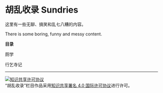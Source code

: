 # 胡乱收录 Sundries

这里有一些无聊、搞笑和乱七八糟的内容。

There is some boring, funny and messy content.

**目录**

厕学

行乞寺记

---

<a rel="license" href="http://creativecommons.org/licenses/by/4.0/"><img alt="知识共享许可协议" style="border-width:0" src="https://i.creativecommons.org/l/by/4.0/88x31.png" /></a><br />“胡乱收录”栏目作品采用<a rel="license" href="http://creativecommons.org/licenses/by/4.0/">知识共享署名 4.0 国际许可协议</a>进行许可。
